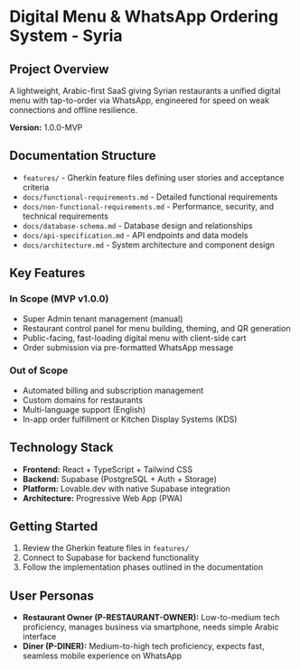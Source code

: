 # Digital Menu & WhatsApp Ordering System - Syria

## Project Overview

A lightweight, Arabic-first SaaS giving Syrian restaurants a unified digital menu with tap-to-order via WhatsApp, engineered for speed on weak connections and offline resilience.

**Version:** 1.0.0-MVP

## Documentation Structure

- `features/` - Gherkin feature files defining user stories and acceptance criteria
- `docs/functional-requirements.md` - Detailed functional requirements
- `docs/non-functional-requirements.md` - Performance, security, and technical requirements
- `docs/database-schema.md` - Database design and relationships
- `docs/api-specification.md` - API endpoints and data models
- `docs/architecture.md` - System architecture and component design

## Key Features

### In Scope (MVP v1.0.0)
- Super Admin tenant management (manual)
- Restaurant control panel for menu building, theming, and QR generation
- Public-facing, fast-loading digital menu with client-side cart
- Order submission via pre-formatted WhatsApp message

### Out of Scope
- Automated billing and subscription management
- Custom domains for restaurants
- Multi-language support (English)
- In-app order fulfillment or Kitchen Display Systems (KDS)

## Technology Stack

- **Frontend:** React + TypeScript + Tailwind CSS
- **Backend:** Supabase (PostgreSQL + Auth + Storage)
- **Platform:** Lovable.dev with native Supabase integration
- **Architecture:** Progressive Web App (PWA)

## Getting Started

1. Review the Gherkin feature files in `features/`
2. Connect to Supabase for backend functionality
3. Follow the implementation phases outlined in the documentation

## User Personas

- **Restaurant Owner (P-RESTAURANT-OWNER):** Low-to-medium tech proficiency, manages business via smartphone, needs simple Arabic interface
- **Diner (P-DINER):** Medium-to-high tech proficiency, expects fast, seamless mobile experience on WhatsApp